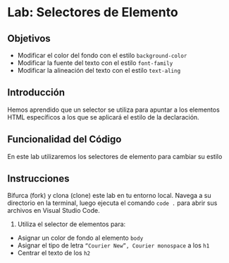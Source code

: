 # Lab: Selectores de Elemento
 
## Objetivos
- Modificar el color del fondo con el estilo  `background-color`
- Modificar la fuente del texto con el estilo `font-family`
- Modificar la alineación del texto con el estilo `text-aling`
 
## Introducción
Hemos aprendido que un selector se utiliza para apuntar a los elementos HTML específicos a los que se aplicará el estilo de la declaración.
 
 
## Funcionalidad del Código
En este lab utilizaremos los selectores de elemento para cambiar su estilo
 
## Instrucciones
Bifurca (fork) y clona (clone) este lab en tu entorno local. Navega a su directorio en la terminal, luego ejecuta el comando `code .` para abrir sus archivos en Visual Studio Code.
 
1. Utiliza el selector de elementos para:
 - Asignar un color de fondo al elemento `body`
 - Asignar el tipo de letra `“Courier New”, Courier monospace` a los `h1`
 - Centrar el texto de los `h2`
 
